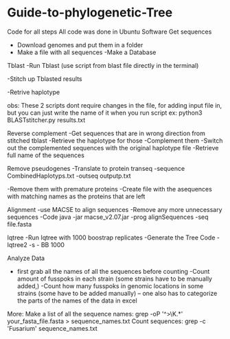 # Guide-to-phylogenetic-Tree
Code for all steps
All code was done in Ubuntu Software
Get sequences
- Download genomes and put them in a folder
- Make a file with all sequences
-Make a Database

Tblast
-Run Tblast (use script from blast file directly in the terminal)

-Stitch up Tblasted results 

-Retrive haplotype

obs: These 2 scripts dont require changes in the file, for adding input file in, but you can just write the name of it when you run script
ex: python3 BLASTstitcher.py results.txt   


Reverse complement
-Get sequences that are in wrong direction from stitched tblast
-Retrieve the haplotype for those
-Complement them
-Switch out the complemented sequences with the original haplotype file
-Retrieve full name of the sequences


Remove pseudogenes
-Translate to protein 
transeq -sequence CombinedHaplotyps.txt -outseq outputp.txt


-Remove them with premature proteins
-Create file with the asequences with matching names as the proteins that are left

Alignment
-use MACSE to align sequences
-Remove any more unnecessary sequences
-Code
java -jar macse_v2.07.jar -prog alignSequences -seq file.fasta

Iqtree
-Run Iqtree with 1000 boostrap replicates
-Generate the Tree
Code
-Iqtree2 -s - BB 1000

Analyze Data
-  first grab all the names of all the sequences before counting
-Count amount of fusspoks in each strain  (some strains have to be manually added,)
-Count how many fusspoks in genomic locations in some strains (some have to be added manually) – one also has to categorize the parts of the names of the data in excel



More:
Make a list of all the sequence names: grep -oP '^>\K.*' your_fasta_file.fasta > sequence_names.txt
Count sequences: grep -c 'Fusarium' sequence_names.txt

